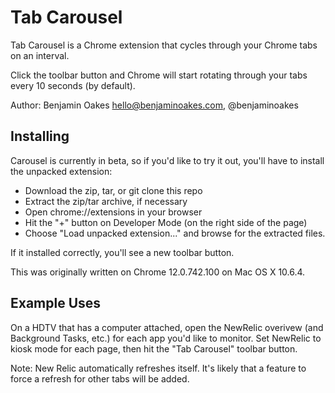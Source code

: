 Tab Carousel
============

Tab Carousel is a Chrome extension that cycles through your Chrome tabs on an interval.

Click the toolbar button and Chrome will start rotating through your tabs every 10 seconds (by default).

Author: Benjamin Oakes <hello@benjaminoakes.com>, @benjaminoakes

Installing
----------

Carousel is currently in beta, so if you'd like to try it out, you'll have to install the unpacked extension:

* Download the zip, tar, or git clone this repo
* Extract the zip/tar archive, if necessary
* Open chrome://extensions in your browser
* Hit the "+" button on Developer Mode (on the right side of the page)
* Choose "Load unpacked extension..." and browse for the extracted files.

If it installed correctly, you'll see a new toolbar button.

This was originally written on Chrome 12.0.742.100 on Mac OS X 10.6.4.

Example Uses
------------

On a HDTV that has a computer attached, open the NewRelic overivew (and Background Tasks, etc.) for each app you'd like to monitor.  Set NewRelic to kiosk mode for each page, then hit the "Tab Carousel" toolbar button.
  
Note: New Relic automatically refreshes itself.  It's likely that a feature to force a refresh for other tabs will be added.
